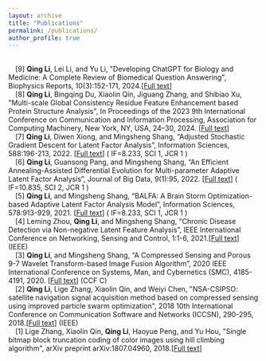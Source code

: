 ```yaml
---
layout: archive
title: "Publications"
permalink: /publications/
author_profile: true
---
```


<BR/>&emsp;[9]  __Qing Li__, Lei Li, and Yu Li, "Developing ChatGPT for Biology and Medicine: A Complete Review of Biomedical Question Answering", Biophysics Reports, 10(3):152-171, 2024.[[Full text](https://www.ncbi.nlm.nih.gov/pmc/articles/PMC11252240/pdf/br-10-3-152.pdf)]
<BR/>&emsp;[8]	__Qing Li__, Bingqing Du, Xiaolin Qin, Jiguang Zhang, and Shibiao Xu, "Multi-scale Global Consistency Residue Feature Enhancement based Protein Structure Analysis", In Proceedings of the 2023 9th International Conference on Communication and Information Processing, Association for Computing Machinery, New York, NY, USA, 24–30, 2024. [[Full text](https://dl.acm.org/doi/pdf/10.1145/3638884.3638889)]
<BR/>&emsp;[7]	__Qing Li__, Diwen Xiong, and Mingsheng Shang, “Adjusted Stochastic Gradient Descent for Latent Factor Analysis”, Information Sciences, 588:196-213, 2022. [[Full text](https://www.sciencedirect.com/science/article/pii/S0020025521012871)] ( IF=8.233, SCI 1, JCR 1 )
<BR/>&emsp;[6]	__Qing Li__, Guansong Pang, and Mingsheng Shang, “An Efficient Annealing-Assisted Differential Evolution for Multi-parameter Adaptive Latent Factor Analysis”, Journal of Big Data, 9(1):95, 2022. [[Full text](https://link.springer.com/article/10.1186/s40537-022-00638-8)] ( IF=10.835, SCI 2, JCR 1 )
<BR/>&emsp;[5]	__Qing Li__, and Mingsheng Shang, “BALFA: A Brain Storm Optimization-based Adaptive Latent Factor Analysis Model”, Information Sciences, 578:913-929, 2021. [[Full text](https://www.sciencedirect.com/science/article/abs/pii/S0020025521008653)] ( IF=8.233, SCI 1, JCR 1 )
<BR/>&emsp;[4]	Leming Zhou, __Qing Li__, and Mingsheng Shang, “Chronic Disease Detection via Non-negative Latent Feature Analysis”, IEEE International Conference on Networking, Sensing and Control, 1:1-6, 2021.[[Full text](https://ieeexplore.ieee.org/abstract/document/9702154)] (IEEE)
<BR/>&emsp;[3]	__Qing Li__, and Mingsheng Shang, “A Compressed Sensing and Porous 9-7 Wavelet Transform-based Image Fusion Algorithm”, 2020 IEEE International Conference on Systems, Man, and Cybernetics (SMC), 4185-4191, 2020. [[Full text](https://ieeexplore.ieee.org/document/9283284/)] (CCF C)
<BR/>&emsp;[2]  __Qing Li__, Lige Zhang, Xiaolin Qin, and Weiyi Chen, "NSA-CSIPSO: satellite navigation signal acquisition method based on compressed sensing using improved particle swarm optimization", 2018 10th International Conference on Communication Software and Networks (ICCSN), 290-295, 2018.[[Full text](https://ieeexplore.ieee.org/abstract/document/8488308)] (IEEE)
<BR/>&emsp;[1]  Lige Zhang, Xiaolin Qin, __Qing Li__, Haoyue Peng, and Yu Hou, "Single bitmap block truncation coding of color images using hill climbing algorithm", arXiv preprint arXiv:1807.04960, 2018.[[Full text](https://arxiv.org/pdf/1807.04960.pdf)]
